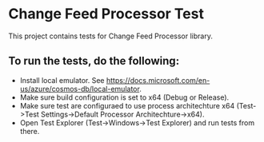 # Change Feed Processor Test
This project contains tests for Change Feed Processor library.

## To run the tests, do the following:
* Install local emulator. See https://docs.microsoft.com/en-us/azure/cosmos-db/local-emulator.
* Make sure build configuration is set to x64 (Debug or Release).
* Make sure test are configuraed to use process architechture x64 (Test->Test Settings->Default Processor Architechture->x64).
* Open Test Explorer (Test->Windows->Test Explorer) and run tests from there.
